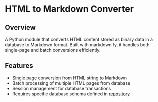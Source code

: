# HTML to Markdown Converter

## Overview
A Python module that converts HTML content stored as binary data in a database to Markdown format. Built with markdownify, it handles both single-page and batch conversions efficiently.

## Features
- Single page conversion from HTML string to Markdown 
- Batch processing of multiple HTML pages from database
- Session management for database transactions
- Requires specific database schema defined in [repository](../repository/)
